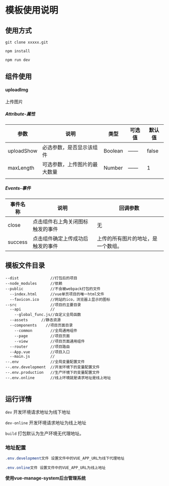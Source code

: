 # 模板使用说明

## 使用方式

```
git clone xxxxx.git

npm install

npm run dev
```



## 组件使用

#### uploadImg

上传图片

##### Attribute-属性

| 参数       | 说明                         | 类型    | 可选值 | 默认值 |
| ---------- | ---------------------------- | ------- | ------ | ------ |
| uploadShow | 必选参数，是否显示该组件     | Boolean | ——     | false  |
| maxLength  | 可选参数，上传图片的最大数量 | Number  | ——     | 1      |
|            |                              |         |        |        |

##### Events-事件

| 事件名称 | 说明                             | 回调参数                           |
| -------- | -------------------------------- | ---------------------------------- |
| close    | 点击组件右上角关闭图标触发的事件 | 无                                 |
| success  | 点击组件确定上传成功后触发的事件 | 上传的所有图片的地址，是一个数组。 |



## 模板文件目录

```
--dist    			//打包后的项目
--node_modules 		//依赖
--public 			//不会被webpack打包的文件
  --index.html 		//vue单页项目的唯一html文件
  --favicon.ico 	//网站的ico，浏览器上显示的图标
--src 				//项目的主要目录
  --api				//
  	--global_func.js//自定义全局函数
  --assets 		//静态资源
  --components    //项目页面目录
  	--common  		//全局通用组件
  	--page			//项目页面
  	--view			//项目页面通用组件
  --router  		//项目路由
  --App.vue 		//项目入口
  --main.js 		//
--.env				//全局变量配置文件
--.env.development  //开发环境下的变量配置文件
--.env.production	//生产环境下的变量配置文件
--.env.online 		//线上环境就是请求地址是线上地址


```



## 运行详情

`dev` 开发环境请求地址为线下地址

`dev-online` 开发环境请求地址为线上地址

`build` 打包默认为生产环境无代理地址。

### 地址配置

```java
.env.development文件 设置文件中的VUE_APP_URL为线下代理地址
    
.env.online文件 设置文件中的VUE_APP_URL为线上地址
```







**使用vue-manage-system后台管理系统** 



